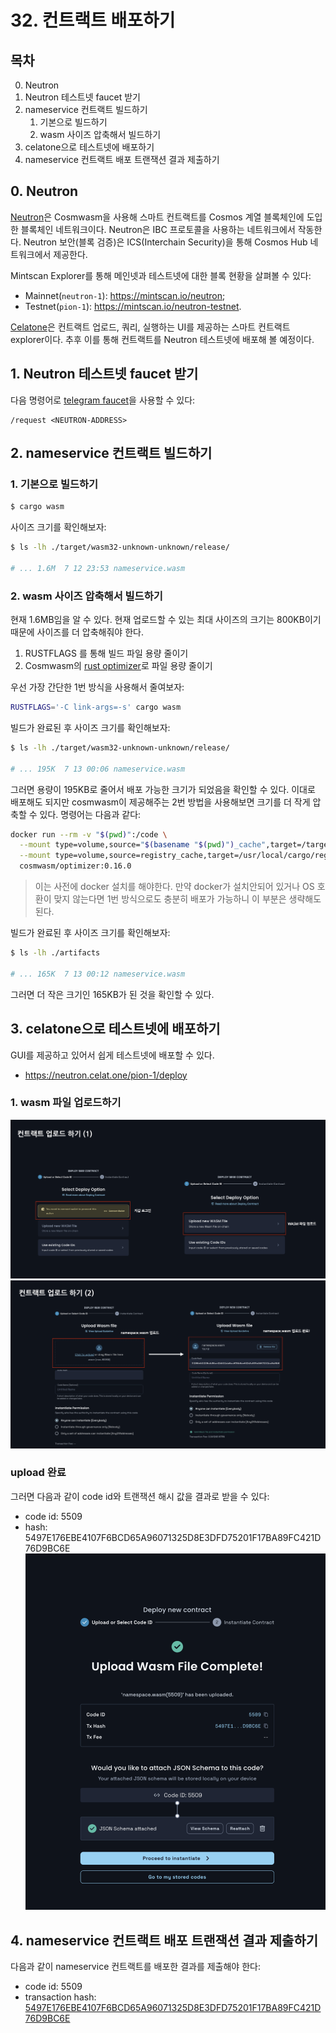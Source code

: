 # 32. 컨트랙트 배포하기 
## 목차
0. Neutron
1. Neutron 테스트넷 faucet 받기 
2. nameservice 컨트랙트 빌드하기
   1. 기본으로 빌드하기
   2. wasm 사이즈 압축해서 빌드하기 
3. celatone으로 테스트넷에 배포하기
4. nameservice 컨트랙트 배포 트랜잭션 결과 제출하기

## 0. Neutron
[Neutron](https://docs.neutron.org/)은 Cosmwasm을 사용해 스마트 컨트랙트를 Cosmos 계열 블록체인에 도입한 블록체인 네트워크이다. Neutron은 IBC 프로토콜을 사용하는 네트워크에서 작동한다. Neutron 보안(블록 검증)은 ICS(Interchain Security)을 통해 Cosmos Hub 네트워크에서 제공한다. 

Mintscan Explorer를 통해 메인넷과 테스트넷에 대한 블록 현황을 살펴볼 수 있다: 
- Mainnet(`neutron-1`): https://mintscan.io/neutron; 
- Testnet(`pion-1`): https://mintscan.io/neutron-testnet. 

[Celatone](https://neutron.celat.one/neutron-1)은 컨트랙트 업로드, 쿼리, 실행하는 UI를 제공하는 스마트 컨트랙트 explorer이다. 추후 이를 통해 컨트랙트를 Neutron 테스트넷에 배포해 볼 예정이다.

## 1. Neutron 테스트넷 faucet 받기 
다음 명령어로 [telegram faucet](https://t.me/+SyhWrlnwfCw2NGM6)을 사용할 수 있다:
```
/request <NEUTRON-ADDRESS>
```

## 2. nameservice 컨트랙트 빌드하기
### 1. 기본으로 빌드하기
```sh
$ cargo wasm
```

사이즈 크기를 확인해보자:
```sh
$ ls -lh ./target/wasm32-unknown-unknown/release/

# ... 1.6M  7 12 23:53 nameservice.wasm
```

### 2. wasm 사이즈 압축해서 빌드하기 
현재 1.6MB임을 알 수 있다. 현재 업로드할 수 있는 최대 사이즈의 크기는 800KB이기 때문에 사이즈를 더 압축해줘야 한다. 
1. RUSTFLAGS 를 통해 빌드 파일 용량 줄이기
2. Cosmwasm의 [rust optimizer](https://github.com/CosmWasm/optimizer)로 파일 용량 줄이기

우선 가장 간단한 1번 방식을 사용해서 줄여보자:
```sh
RUSTFLAGS='-C link-args=-s' cargo wasm
```

빌드가 완료된 후 사이즈 크기를 확인해보자:
```sh
$ ls -lh ./target/wasm32-unknown-unknown/release/

# ... 195K  7 13 00:06 nameservice.wasm
```

그러면 용량이 195KB로 줄어서 배포 가능한 크기가 되었음을 확인할 수 있다. 이대로 배포해도 되지만 cosmwasm이 제공해주는 2번 방법을 사용해보면 크기를 더 작게 압축할 수 있다. 명령어는 다음과 같다:
```sh
docker run --rm -v "$(pwd)":/code \
  --mount type=volume,source="$(basename "$(pwd)")_cache",target=/target \
  --mount type=volume,source=registry_cache,target=/usr/local/cargo/registry \
  cosmwasm/optimizer:0.16.0
```
> 이는 사전에 docker 설치를 해야한다. 만약 docker가 설치안되어 있거나 OS 호환이 맞지 않는다면 1번 방식으로도 충분히 배포가 가능하니 이 부분은 생략해도 된다.

빌드가 완료된 후 사이즈 크기를 확인해보자:
```sh
$ ls -lh ./artifacts

# ... 165K  7 13 00:12 nameservice.wasm
```
그러면 더 작은 크기인 165KB가 된 것을 확인할 수 있다. 


## 3. celatone으로 테스트넷에 배포하기
GUI를 제공하고 있어서 쉽게 테스트넷에 배포할 수 있다. 
- https://neutron.celat.one/pion-1/deploy

### 1. wasm 파일 업로드하기
![](./assets/32_contract_upload_1.png)
![](./assets/32_contract_upload_2.png)

### upload 완료 
그러면 다음과 같이 code id와 트랜잭션 해시 값을 결과로 받을 수 있다:
- code id: 5509
- hash: 5497E176EBE4107F6BCD65A96071325D8E3DFD75201F17BA89FC421D76D9BC6E
![](./assets/32_contract_upload_complete.png)



## 4. nameservice 컨트랙트 배포 트랜잭션 결과 제출하기
다음과 같이 nameservice 컨트랙트를 배포한 결과를 제출해야 한다:
- code id: 5509
- transaction hash: [5497E176EBE4107F6BCD65A96071325D8E3DFD75201F17BA89FC421D76D9BC6E](https://neutron.celat.one/pion-1/txs/5497E176EBE4107F6BCD65A96071325D8E3DFD75201F17BA89FC421D76D9BC6E)

